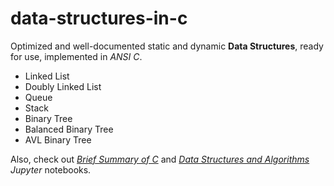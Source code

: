 # data-structures-in-c
Optimized and well-documented static and dynamic **Data Structures**, ready for use, implemented in *ANSI C*.

- Linked List
- Doubly Linked List
- Queue
- Stack
- Binary Tree
- Balanced Binary Tree
- AVL Binary Tree


Also, check out [*Brief Summary of C*](brief_summary_of_c.ipynb) and [*Data Structures and Algorithms*](data_structures_and_algorithms.ipynb) *Jupyter* notebooks.
